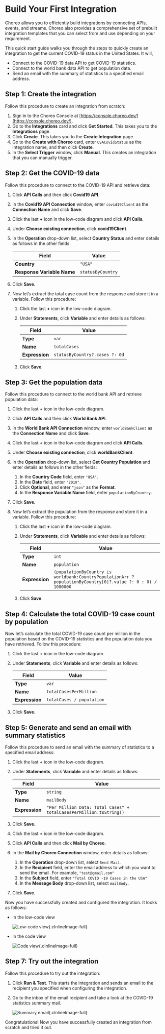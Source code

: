 # Build Your First Integration
Choreo allows you to efficiently build integrations by connecting APIs, events, and streams. Choreo also provides a comprehensive set of prebuilt integration templates that you can select from and use depending on your requirement.

This quick start guide walks you through the steps to quickly create an integration to get the current COVID-19 status in the United States. It will,

  - Connect to the COVID-19 data API to get COVID-19 statistics.
  - Connect to the world bank data API to get population data.
  - Send an email with the summary of statistics to a specified email address.

## Step 1: Create the integration
Follow this procedure to create an integration from scratch:

1. Sign in to the Choreo Console at [https://console.choreo.dev/](https://console.choreo.dev/).
2. Go to the **Integrations** card and click **Get Started**. This takes you to the **Integrations** page.
3. Click **Create**. This takes you to the **Create Integration** page.
4. Go to the **Create with Choreo** card, enter `USACovidStatus` as the integration name, and then click **Create**.
5. In the **Select Trigger** window, click **Manual**. This creates an integration that you can manually trigger.
  

## Step 2: Get the COVID-19 data 
Follow this procedure to connect to the COVID-19 API and retrieve data:

1. Click **API Calls** and then click **Covid19 API**.
2. In the **Covid19 API Connection** window, enter `covid19Client` as the **Connection Name** and click **Save**.
3. Click the last **+** icon in the low-code diagram and click **API Calls**.
4. Under **Choose existing connection**, click **covid19Client**.
5. In the **Operation** drop-down list, select **Country Status** and enter details as follows in the other fields:

    | **Field**                  | **Value**         |
    |----------------------------|-------------------|
    | **Country**                | `"USA"`           |
    | **Response Variable Name** | `statusByCountry` |

6. Click **Save**.
7. Now let’s extract the total case count from the response and store it in a variable. Follow this procedure: 

    1. Click the last **+** icon in the low-code diagram.
    2. Under **Statements**, click **Variable** and enter details as follows:

        | **Field**      | **Value**                     |
        |----------------|-------------------------------|
        | **Type**       | `var`                         |
        | **Name**       | `totalCases`                  |
        | **Expression** | `statusByCountry?.cases ?: 0d`|

    3. Click **Save**.

## Step 3: Get the population data
Follow this procedure to connect to the world bank API and retrieve population data:

1. Click the last **+** icon in the low-code diagram.
2. Click **API Calls** and then click **World Bank API**.
3. In the **World Bank API Connection** window, enter `worldBankClient` as the **Connection Name** and click **Save**.
4. Click the last **+** icon in the low-code diagram and click **API Calls**.
5. Under **Choose existing connection**, click **worldBankClient**.
6. In the **Operation** drop-down list, select **Get Country Population** and enter details as follows in the other fields: 

    1. In the **Country Code** field, enter `"USA"`.
    2. In the **Date** field, enter `"2019"`.
    3. Click **Optional**, and  enter `"json"` as the **Format**.
    4. In the **Response Variable Name** field, enter `populationByCountry`.

7. Click **Save**.
8. Now let’s extract the population from the response and store it in a variable. Follow this procedure: 

    1. Click the last **+** icon in the low-code diagram.
    2. Under **Statements**, click **Variable** and enter details as follows:

        | **Field**      | **Value**                     |
        |----------------|-------------------------------|
        | **Type**       | `int`                         |
        | **Name**       | `population`                  |
        | **Expression** | `(populationByCountry is worldbank:CountryPopulationArr ? populationByCountry[0]?.value ?: 0 : 0) / 1000000`       |

    3. Click **Save**.

## Step 4: Calculate the total COVID-19 case count by population 

Now let’s calculate the total COVID-19 case count per million in the population based on the COVID-19 statistics and the population data you have retrieved. Follow this procedure:

1. Click the last **+** icon in the low-code diagram.
2. Under **Statements**, click **Variable** and enter details as follows:

    | **Field**      | **Value**                     |
    |----------------|-------------------------------|
    | **Type**       | `var`                         |
    | **Name**       | `totalCasesPerMillion`        |
    | **Expression** | `totalCases / population`     |

3. Click **Save**.
         
## Step 5: Generate and send an email with summary statistics
Follow this procedure to send an email with the summary of statistics to a specified email address:

1. Click the last **+** icon in the low-code diagram.
2. Under **Statements**, click **Variable** and enter details as follows:

    | **Field**      | **Value**                     |
    |----------------|-------------------------------|
    | **Type**       | `string`                      |
    | **Name**       | `mailBody`                    |
    | **Expression** | `"Per Million Data: Total Cases" + totalCasesPerMillion.toString()`|

3. Click **Save**.
4. Click the last **+** icon in the low-code diagram.
5. Click **API Calls** and then click **Mail by Choreo**.
6. In the **Mail by Choreo Connection** window, enter details as follows: 

    1. In the **Operation** drop-down list, select `Send Mail`.
    2. In the **Recipient** field, enter the email address to which you want to send the email. For example, `"test@gmail.com"`
    3. In the **Subject** field, enter `"Total COVID -19 Cases in the USA"`
    4. In the **Message Body** drop-down list, select `mailBody`.

7. Click **Save**.

Now you have successfully created and configured the integration. It looks as follows:

- In the low-code view

    ![Low-code view](../assets/img/integrations/low-code-view.png){.cInlineImage-full}

- In the code view
  
    ![Code view](../assets/img/integrations/code-view.png){.cInlineImage-full}

## Step 7: Try out the integration
Follow this procedure to try out the integration:

1. Click **Run & Test**. This starts the integration and sends an email to the recipient you specified when configuring the integration.
2. Go to the inbox of the email recipient and take a look at the COVID-19 statistics summary mail. 

     ![Summary email](../assets/img/integrations/summary-email.png){.cInlineImage-full}

Congratulations! Now you have successfully created an integration from scratch and tried it out.
